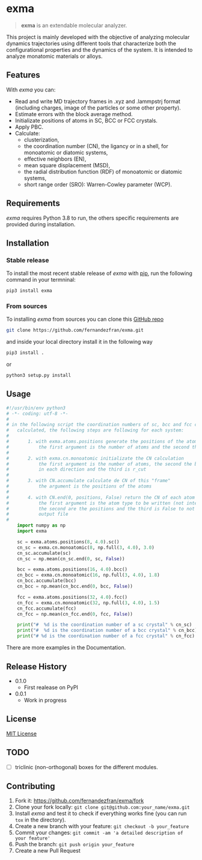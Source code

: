 # exma

> **exma** is an extendable molecular analyzer.

This project is mainly developed with the objective of analyzing molecular dynamics trajectories using different tools that characterize both the configurational properties and the dynamics of the system. It is intended to analyze monatomic materials or alloys.


## Features

With _exma_ you can:

* Read and write MD trajectory frames in .xyz and .lammpstrj format (including charges, image of the particles or some other property).
* Estimate errors with the block average method.
* Initializate positions of atoms in SC, BCC or FCC crystals.
* Apply PBC.
* Calculate:
    - clusterization,
    - the coordination number (CN), the ligancy or in a shell, for monoatomic or diatomic systems,
    - effective neighbors (EN),
    - mean square displacement (MSD),
    - the radial distribution function (RDF) of monoatomic or diatomic systems,
    - short range order (SRO): Warren-Cowley parameter (WCP).


## Requirements

_exma_ requires Python 3.8 to run, the others specific requirements are provided during installation. 


## Installation

### Stable release

To install the most recent stable release of _exma_ with [pip](https://pip.pypa.io/en/stable/), run the following command in your termninal:

```bash
pip3 install exma
```

### From sources

To installing _exma_ from sources you can clone this [GitHub repo](https://github.com/fernandezfran/exma) 

```bash
git clone https://github.com/fernandezfran/exma.git
```

and inside your local directory install it in the following way 

```bash
pip3 install .
```

or

```bash
python3 setup.py install
```

## Usage

```python
#!/usr/bin/env python3
# -*- coding: utf-8 -*-
#
# in the following script the coordination numbers of sc, bcc and fcc crystals are
#   calculated, the following steps are following for each system:
#
#       1. with exma.atoms.positions generate the positions of the atoms
#           the first argument is the number of atoms and the second the box size
#
#       2. with exma.cn.monoatomic initializate the CN calculation
#           the first argument is the number of atoms, the second the box size
#           in each direction and the third is r_cut
#
#       3. with CN.accumulate calculate de CN of this "frame"
#           the argument is the positions of the atoms
#
#       4. with CN.end(0, positions, False) return the CN of each atom
#           the first argument is the atom type to be written (not interested here)
#           the second are the positions and the third is False to not write an
#           output file
#
    import numpy as np
    import exma

    sc = exma.atoms.positions(8, 4.0).sc()
    cn_sc = exma.cn.monoatomic(8, np.full(3, 4.0), 3.0)
    cn_sc.accumulate(sc)
    cn_sc = np.mean(cn_sc.end(0, sc, False))

    bcc = exma.atoms.positions(16, 4.0).bcc()
    cn_bcc = exma.cn.monoatomic(16, np.full(3, 4.0), 1.8)
    cn_bcc.accumulate(bcc)
    cn_bcc = np.mean(cn_bcc.end(0, bcc, False))

    fcc = exma.atoms.positions(32, 4.0).fcc()
    cn_fcc = exma.cn.monoatomic(32, np.full(3, 4.0), 1.5)
    cn_fcc.accumulate(fcc)
    cn_fcc = np.mean(cn_fcc.end(0, fcc, False))

    print("#  %d is the coordination number of a sc crystal" % cn_sc)
    print("#  %d is the coordination number of a bcc crystal" % cn_bcc)
    print("# %d is the coordination number of a fcc crystal" % cn_fcc)
```

There are more examples in the Documentation.


## Release History

* 0.1.0
    * First realease on PyPI
* 0.0.1
    * Work in progress


## License

[MIT License](https://choosealicense.com/licenses/mit/)


## TODO

- [ ] triclinic (non-orthogonal) boxes for the different modules.


## Contributing

1. Fork it: <https://github.com/fernandezfran/exma/fork>
2. Clone your fork locally: `git clone git@github.com:your_name/exma.git`
3. Install _exma_ and test it to check if everything works fine (you can run `tox` in the directory).
4. Create a new branch with your feature: `git checkout -b your_feature`
5. Commit your changes: `git commit -am 'a detailed description of your feature'`
6. Push the branch: `git push origin your_feature`
7. Create a new Pull Request
